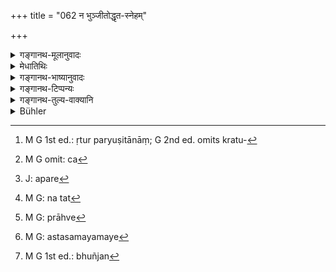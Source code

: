 +++
title = "062 न भुञ्जीतोद्धृत-स्नेहम्"

+++

<details><summary>गङ्गानथ-मूलानुवादः</summary>

He shall not eat anything from which oil has been extract ed; he shall not commit gluttony; he shall not eat very early in the morning, nor very late in the evening; nor in the evening, if he has eaten in the morning.—(62).
</details>

<details><summary>मेधातिथिः</summary>

उपनीतः स्नेहो यस्य स नाशितव्यः- पिण्याकयूषमांसानि । तस्य क्रतुपर्युषितानां[^१३३] च[^१३४] पयोविकाराणां प्रतिप्रसवं करिष्यति (च्ड़्। म्ध् ५.२४–२५) । तक्रकिलाटाद्यपेक्षयैव बहुवचनम् । साक्षाद्विकारो हि दध्य् एव । तन्मात्रप्रसवे ऽभिप्रेते दधिग्रहणम् एवाकरिष्यत् । तेनाविधानार्थः । न हि दध्नः पर्युषितत्वम् अस्ति । तस्माद् उदश्वित्तक्रकिलाटादिकानां पयोविकाराणां नायं प्रतिषेधः । 


[^१३४]:
     M G omit: ca


[^१३३]:
     M G 1st ed.: ṛtur paryuṣitānāṃ; G 2nd ed. omits kratu-

- **नातिसौहित्यं** तृप्तिं न कुर्यात् । तत्र कुक्षेर् भागः । एको ह्य् अन्नस्य अपरो[^१३५] हि द्रवस्योदकादेः अपरो देषसंचरणार्थ इत्य् एवं भोक्तव्यम् इति — तत्[^१३६] कार्यम् । **अतिप्रगे** प्राह्णे[^१३७] प्रथमोदित एव सूर्ये न भुञ्जीत । प्रहरे अतीते कृशानां पूर्वाह्णे, इतरेषां मध्याह्ने । **नातिसायम्** अस्तसमयसमये[^१३८] न भुञ्जीत । **न सायं** भुञ्जीत[^१३९] **प्रातर् आशितस्** तृप्तः । तस्मात् साकांक्षम् अशितव्यं कालद्वये ऽपि । तद् उक्तम् "सायं प्रातर् मनुष्याणाम् अशनं देवनिर्मितम्" (म्भ् १३.१४८.१४) इति । यदि तु प्रातस् तृप्तः स्यात् सायं न भुञ्जीत । 


[^१३९]:
     M G 1st ed.: bhuñjan


[^१३८]:
     M G: astasamayamaye


[^१३७]:
     M G: prāhve


[^१३६]:
     M G: na tat


[^१३५]:
     J: apare

- <u>अथ</u> वैवं व्याख्यायते । **न सायं प्रातर् आशितः स्यात्,** उभयोर् अन्नकालयोर् न तृप्येत् । तथा च याज्ञवल्क्यः सायम् ईषद्भोजनम् आह (य्ध् १.११४) ॥ ४.६२ ॥
</details>

<details><summary>गङ्गानथ-भाष्यानुवादः</summary>

He shall not eat anything from which oil has been extracted; for instance, the oil-cake, juices and meat. Later on (5.24-25), the Author shall provide a counter-exception in the case of sacrificial remnants and preparations of milk kept over-night; and the plural number (in the term ‘*preparations* of milk’) is used in consideration of the large number of much preparations as whey, coagulated milk and so forth; though curd alone is the direct preparation of milk. But if curd alone were meant to be included in the counter-exception, then the Author would have mentioned that alone by name. So that curd can never be regarded as ‘kept over-night.’ From this it follows that the prohibition contained in the present verse does not apply to whey, coagulated milk and such other preparations of milk.

‘*He shall not commit gluttony*’—Eat too much. The stomach is divided into three parts: one part is to be filled with solid food, another with water and other liquids, and the third is to be left empty for the moving about of the juices; it is in this manner that one should eat; and this means that he shall not commit gluttony.

‘*Very early*’—*i.e*., just at sun-rise, one should not eat. For weaker people, the proper time for eating is after the expiry of three hours in the morning, and for other persons it is midday.

‘*Not very late in the evening*’—*i.e*., one shall not eat at sunset; ‘*nor in the evening, if the has eaten in the morning*’— to his fill. This means that at both times one should eat while some hunger is still left. This is what has been thus asserted—‘Morning and evening are the two times for eating, ordained by the gods. But if one has eaten to his fill in the morning, then he shall not eat in the evening.’

Or, the text may be explained in the following manner:—‘He shall not eat to his fill both in the morning and in the evening.’ It is in view of this that Yājñavalkya (Acāra, 114) has advised light food in the evening.—(62)
</details>

<details><summary>गङ्गानथ-टिप्पन्यः</summary>

This verse is quoted in *Vīramitrodaya* (Āhnika, p. 476), which explains
‘*uddhṛtasneham*’ as refering to ‘*piṇyāka*’ (residue of seeds ground
for oil) and things of that kind; and ‘*atiprage*’, as ‘before the sun
long risen’;—the third quarter is quoted in *Mitākṣarā* (on 3. 290);—in
*Smṛtitattva* (p. 30), as precluding the time of sunset and sunrise, and
explains

‘*Sauhitya*’ as ‘over-satisfaction ‘satiation’;—and in *Saṃskāramyūkha*
(p. 71), which remarks that by this the eating of ‘*takra*’ becomes
wrong; as there is nothing to justify an exception in favour of *takra*;
it explains ‘*Sauhitya*’ as ‘over-eating’.
</details>

<details><summary>गङ्गानथ-तुल्य-वाक्यानि</summary>

*Gautama* (9.58).—‘He shall not eat things out of which the essence has
been extracted,—such as oil-cake and the like.’

*Viṣṇu* (68.12,27).—‘He shall not eat during the twilights; nor things
out of which the oil has been extracted.’

*Āpastamba Dharmasūtra*, (2.1.3).—‘He shall partake of food—without
being entirely satisfied’

*Yājñavalkya* (1.114).—‘Having said the evening prayers, having offered
oblation into the fires and having attended upon them, he shall take his
meals, without being entirely satisfied, and then go to sleep.’

*Viṣṇu* (Vīramitrodaya-Āhnika, p. 475).—‘One should never eat
unwholesome food,—neither too early, etc. (as in Manu).’

*Brahmapurāṇa* (Do., p. 476).—‘One should not eat while there is
indigestion,... nor during the twilights, or at midday or at midnight.’

*Devala* (Do., p. 477).—‘One should never eat without clarified butter.’

*Brahmapurāṇa* (Do., p. 478).—‘One shall not eat at an improper time.’
</details>

<details><summary>Bühler</summary>

062	Let him not eat anything from which the oil has been extracted; let him not be a glutton; let him not eat very early (in the morning), nor very late (in the evening), nor (take any food) in the evening, if he has eaten (his fill) in the morning.
</details>
